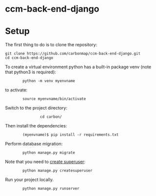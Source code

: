 # ccm-back-end-django
# Setup

The first thing to do is to clone the repository:

    git clone https://github.com/carbonmap/ccm-back-end-django.git
    cd ccm-back-end-django

To create a virtual environment python has a built-in package venv (note that python3 is required):

            python -m venv myenvname
to activate:

            source myenvname/bin/activate

Switch to the project directory:

                    cd carbon/


Then install the dependencies:

            (myenvname)$ pip install -r requirements.txt



Perform database migration:

            python manage.py migrate

Note that you need to [create superuser](https://docs.djangoproject.com/en/3.2/ref/django-admin/#createsuperuser):

            python manage.py createsuperuser

Run your project locally.

            python manage.py runserver